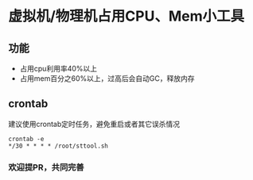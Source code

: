 # 虚拟机/物理机占用CPU、Mem小工具

## 功能
- 占用cpu利用率40%以上
- 占用mem百分之60%以上，过高后会自动GC，释放内存

## crontab

建议使用crontab定时任务，避免重启或者其它误杀情况

```shell
crontab -e
*/30 * * * * /root/sttool.sh
```
### 欢迎提PR，共同完善